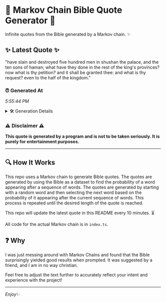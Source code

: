 # 📖 Markov Chain Bible Quote Generator 📖

Infinite quotes from the Bible generated by a Markov chain. ✨

## ✨ Latest Quote ✨
"have slain and destroyed five hundred men in shushan the palace, and the ten sons of haman; what have they done in the rest of the king's provinces? now what is thy petition? and it shall be granted thee: and what is thy request? even to the half of the kingdom."

### ⏰ Generated At
*5:55:44 PM*

<details>
    <summary>🛠️ Generation Details</summary>
    <p>
        <strong>🌱 Seed:</strong> have<br>
        <strong>🔄 Iterations:</strong> 50<br>
        <strong>📜 Context History:</strong><br>[ have ]: slain<br>[ have, slain ]: and<br>[ have, slain, and ]: destroyed<br>[ have, slain, and, destroyed ]: five<br>[ have, slain, and, destroyed, five ]: hundred<br>[ have, slain, and, destroyed, five, hundred ]: men<br>[ slain, and, destroyed, five, hundred, men ]: in<br>[ and, destroyed, five, hundred, men, in ]: shushan<br>[ destroyed, five, hundred, men, in, shushan ]: the<br>[ five, hundred, men, in, shushan, the ]: palace,<br>[ hundred, men, in, shushan, the, palace, ]: and<br>[ men, in, shushan, the, palace,, and ]: the<br>[ in, shushan, the, palace,, and, the ]: ten<br>[ shushan, the, palace,, and, the, ten ]: sons<br>[ the, palace,, and, the, ten, sons ]: of<br>[ palace,, and, the, ten, sons, of ]: haman;<br>[ and, the, ten, sons, of, haman; ]: what<br>[ the, ten, sons, of, haman;, what ]: have<br>[ ten, sons, of, haman;, what, have ]: they<br>[ sons, of, haman;, what, have, they ]: done<br>[ of, haman;, what, have, they, done ]: in<br>[ haman;, what, have, they, done, in ]: the<br>[ what, have, they, done, in, the ]: rest<br>[ have, they, done, in, the, rest ]: of<br>[ they, done, in, the, rest, of ]: the<br>[ done, in, the, rest, of, the ]: king's<br>[ in, the, rest, of, the, king's ]: provinces?<br>[ the, rest, of, the, king's, provinces? ]: now<br>[ rest, of, the, king's, provinces?, now ]: what<br>[ of, the, king's, provinces?, now, what ]: is<br>[ the, king's, provinces?, now, what, is ]: thy<br>[ king's, provinces?, now, what, is, thy ]: petition?<br>[ provinces?, now, what, is, thy, petition? ]: and<br>[ now, what, is, thy, petition?, and ]: it<br>[ what, is, thy, petition?, and, it ]: shall<br>[ is, thy, petition?, and, it, shall ]: be<br>[ thy, petition?, and, it, shall, be ]: granted<br>[ petition?, and, it, shall, be, granted ]: thee:<br>[ and, it, shall, be, granted, thee: ]: and<br>[ it, shall, be, granted, thee:, and ]: what<br>[ shall, be, granted, thee:, and, what ]: is<br>[ be, granted, thee:, and, what, is ]: thy<br>[ granted, thee:, and, what, is, thy ]: request?<br>[ thee:, and, what, is, thy, request? ]: even<br>[ and, what, is, thy, request?, even ]: to<br>[ what, is, thy, request?, even, to ]: the<br>[ is, thy, request?, even, to, the ]: half<br>[ thy, request?, even, to, the, half ]: of<br>[ request?, even, to, the, half, of ]: the<br>[ even, to, the, half, of, the ]: kingdom.<br>
    </p>
</details>

### ⚠️ Disclaimer ⚠️
**This quote is generated by a program and is not to be taken seriously. It is purely for entertainment purposes.**

---

## 🔍 How It Works

This repo uses a Markov chain to generate Bible quotes. The quotes are generated by using the Bible as a dataset to find the probability of a word appearing after a sequence of words. The quotes are generated by starting with a random word and then selecting the next word based on the probability of it appearing after the current sequence of words. This process is repeated until the desired length of the quote is reached.

This repo will update the latest quote in this README every 10 minutes. ⏳

All code for the actual Markov chain is in `index.ts`.

## ❓ Why

I was just messing around with Markov Chains and found that the Bible surprisingly yielded good results when prompted. 
It was suggested by a friend, and I am in no way christian.

Feel free to adjust the text further to accurately reflect your intent and experience with the project!

---

*Enjoy*✨
